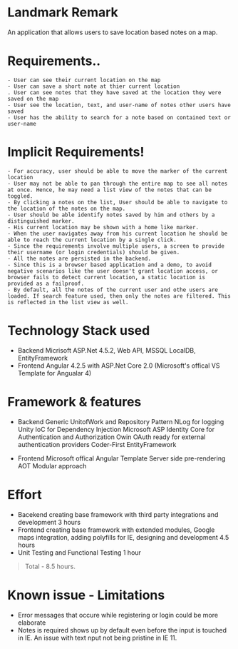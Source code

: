 # Landmark Remark


An application that allows users to save location based notes on a map. 

# Requirements..

    - User can see their current location on the map
    - User can save a short note at thier current location
    . User can see notes that they have saved at the location they were saved on the map
    - User see the location, text, and user-name of notes other users have saved
    - User has the ability to search for a note based on contained text or user-name
    
# Implicit Requirements!
    - For accuracy, user should be able to move the marker of the current location
    - User may not be able to pan through the entire map to see all notes at once. Hence, he may need a list view of the notes that can be toggled.
    - By clicking a notes on the list, User should be able to navigate to the location of the notes on the map.
    - User should be able identify notes saved by him and others by a distinguished marker.
    - His current location may be shown with a home like marker.
    - When the user navigates away from his current location he should be able to reach the current location by a single click.
    - Since the requirements involve multiple users, a screen to provide their username (or login credentials) should be given.
    - All the notes are persisted in the backend.
    - Since this is a browser based application and a demo, to avoid negative scenarios like the user doesn't grant location access, or browser fails to detect current location, a static location is provided as a failproof.
    - By default, all the notes of the current user and othe users are loaded. If search feature used, then only the notes are filtered. This is reflected in the list view as well.
    
# Technology Stack used

  - Backend 
  Micrisoft ASP.Net 4.5.2, Web API, MSSQL LocalDB, EntityFramework
  - Frontend
  Angular 4.2.5 with ASP.Net Core 2.0 (Microsoft's offical VS Template for Angualar 4)

# Framework & features
  - Backend 
  Generic UnitofWork and Repository Pattern
  NLog for logging
  Unity IoC for Dependency Injection
 Microsoft ASP Identity Core for Authentication and Authorization
Owin OAuth ready for external authentication providers
Coder-First EntityFramework
  
  - Frontend
  Microsoft offical Angular Template
  Server side pre-rendering
  AOT
  Modular approach

# Effort
- Bacekend creating base framework with third party integrations and development
3 hours
- Frontend creating base framework with extended modules, Google maps integration, adding polyfills for IE, designing and development
4.5 hours
- Unit Testing and Functional Testing
1 hour
> Total - 8.5 hours.

# Known issue - Limitations
- Error messages that occure while registering or login could be more elaborate 
- Notes is required shows up by default even before the input is touched in IE. An issue with text nput not being pristine in IE 11.
